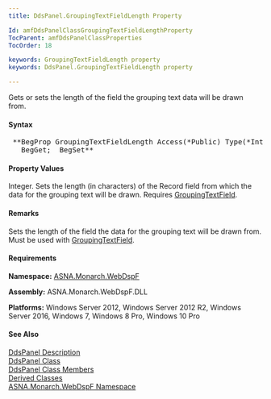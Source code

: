 ```yaml
---
title: DdsPanel.GroupingTextFieldLength Property

Id: amfDdsPanelClassGroupingTextFieldLengthProperty
TocParent: amfDdsPanelClassProperties
TocOrder: 18

keywords: GroupingTextFieldLength property
keywords: DdsPanel.GroupingTextFieldLength property

---
```


Gets or sets the length of the field the grouping text data will be drawn from.

#### Syntax
<pre class="prettyprint"> **BegProp GroupingTextFieldLength Access(*Public) Type(*Int)
   BegGet;  BegSet** </pre>

#### Property Values
Integer. Sets the length (in characters) of the Record field from which the data for the grouping text will be drawn. Requires [ GroupingTextField](amfDdsPanelClassGroupingTextFieldProperty.html).

#### Remarks
Sets the length of the field the data for the grouping text will be drawn from. Must be used with [ GroupingTextField](amfDdsPanelClassGroupingTextFieldProperty.html).

#### Requirements
**Namespace:** [ASNA.Monarch.WebDspF](amfWebDspFNamespace.html)

**Assembly:** ASNA.Monarch.WebDspF.DLL

**Platforms:** Windows Server 2012, Windows Server 2012 R2, Windows Server 2016, Windows 7, Windows 8 Pro, Windows 10 Pro

#### See Also
[DdsPanel Description](amfUnderstandingPanels.html)<br /> [ DdsPanel Class](amfDdsPanelClass.html) <br /> [ DdsPanel Class Members](amfDdsPanelClassMembers.html) <br /> [ Derived Classes](amfDdsPanelDerivedClasses.html) <br /> [ ASNA.Monarch.WebDspF Namespace](amfWebDspFNamespace.html) 
